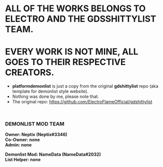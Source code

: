 # ALL OF THE WORKS BELONGS TO ELECTRO AND THE GDSSHITTYLIST TEAM.
# EVERY WORK IS NOT MINE, ALL GOES TO THEIR RESPECTIVE CREATORS.
- **platformdemonlist** is just a copy from the original **gdshittylist** repo (aka template for demonlist style website).
- Nothing was done by me, please note that.
- The original repo: https://github.com/ElectroFlameOfficial/gdshittylist
<br>

### DEMONLIST MOD TEAM
**Owner: Neptix (Neptix#3346)** <br>
**Co-Owner: none** <br>
**Admin: none** <br>

**Demonlist Mod: NameData (NameData#2032)** <br>
**List Helper: none** <br>
